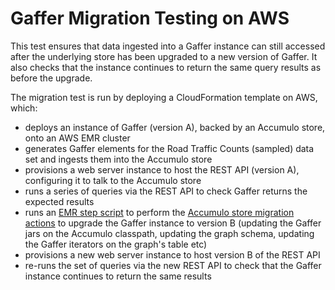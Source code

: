 <!--
Copyright 2017 Crown Copyright

Licensed under the Apache License, Version 2.0 (the "License");
you may not use this file except in compliance with the License.
You may obtain a copy of the License at

  http://www.apache.org/licenses/LICENSE-2.0

Unless required by applicable law or agreed to in writing, software
distributed under the License is distributed on an "AS IS" BASIS,
WITHOUT WARRANTIES OR CONDITIONS OF ANY KIND, either express or implied.
See the License for the specific language governing permissions and
limitations under the License.
-->

# Gaffer Migration Testing on AWS

This test ensures that data ingested into a Gaffer instance can still accessed after the underlying store has been upgraded to a new version of Gaffer. It also checks that the instance continues to return the same query results as before the upgrade.

The migration test is run by deploying a CloudFormation template on AWS, which:

* deploys an instance of Gaffer (version A), backed by an Accumulo store, onto an AWS EMR cluster
* generates Gaffer elements for the Road Traffic Counts (sampled) data set and ingests them into the Accumulo store
* provisions a web server instance to host the REST API (version A), configuring it to talk to the Accumulo store
* runs a series of queries via the REST API to check Gaffer returns the expected results
* runs an [EMR step script](emr-step-scripts/upgrade-gaffer-instance.sh) to perform the [Accumulo store migration actions](https://gchq.github.io/gaffer-doc/stores/accumulo-store.html#migration) to upgrade the Gaffer instance to version B (updating the Gaffer jars on the Accumulo classpath, updating the graph schema, updating the Gaffer iterators on the graph's table etc)
* provisions a new web server instance to host version B of the REST API
* re-runs the set of queries via the new REST API to check that the Gaffer instance continues to return the same results
